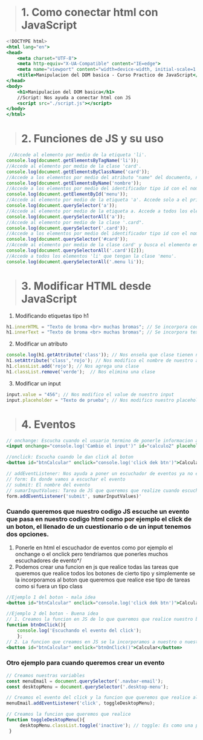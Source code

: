 >  # 1. Como conectar html con JavaScript

```jsx
<!DOCTYPE html>
<html lang="en">
<head>
    <meta charset="UTF-8">
    <meta http-equiv="X-UA-Compatible" content="IE=edge">
    <meta name="viewport" content="width=device-width, initial-scale=1.0">
    <title>Manipulacion del DOM basica - Curso Practico de JavaScript</title>
</head>
<body>
    <h1>Manipulacion del DOM basica</h1>
    //Script: Nos ayuda a conectar html con JS
    <script src="./script.js"></script> 
</body>
</html>
```
> # 2. Funciones de JS y su uso
```jsx
 //Accede al elemento por medio de la etiqueta 'li'. 
console.log(document.getElementsByTagName('li'));
//Accede al elemento por medio de la clase 'card'.
console.log(document.getElementsByClassName('card')); 
//Accede a los elementos por medio del atributo "name" del documento, name se utiliza en los formularios.
console.log(document.getElementsByName('nombre'));
//Accede a los elementos por medio del identificador tipo id con el nombre "menu".
console.log(document.getElementById('menu'));
//Accede al elemento por medio de la etiqueta 'a'. Accede solo a el primer elemento de tipo 'a' del documento.
console.log(document.querySelector('a'));
//Accede al elemento por medio de la etiqueta a. Accede a todos los elemento de tipo 'a' del documento.
console.log(document.querySelectorAll('a'));
//Accede al elemento por medio de la clase '.card".
console.log(document.querySelector('.card'));
//Accede a los elementos por medio del identificador tipo id con el nombre #card'.
console.log(document.querySelector('#card'));
//Accede al elemento por medio de la clase card' y busca el elemento en la posicion indicada.
console.log(document.querySelectorAll('.card')[2]);
//Accede a todos los elementos 'li' que tengan la clase 'menu'.
console.log(document.querySelectorAll('.menu li'));
```
> # 3. Modificar HTML desde JavaScript
1. Modificando etiquetas tipo h1
```jsx
h1.innerHTML = "Texto de broma <br> muchas bromas"; // Se incorpora codigo
h1.innerText = "Texto de broma <br> muchas bromas"; // Se incorpora texto
```
2. Modificar un atributo
```jsx
console.log(h1.getAttribute('class')); // Nos enseña que clase tienen nuestro h1
h1.setAttribute('class','rojo'); // Nos modifico el nombre de nuestro atributo de class
h1.classList.add('rojo'); // Nos agrega una clase
h1.classList.remove('verde');  // Nos elimina una clase
```
3. Modificar un input
```jsx
input.value = "456"; // Nos modifico el value de nuestro input
input.placeholder = "Texto de prueba"; // Nos modifico nuestro placeholder
```
> # 4. Eventos
```jsx
// onchange: Escucha cuando el usuario termino de ponerle informacion al input
<input onchange="console.log('Cambio el input')" id="calculo2" placeholder="Escribe algo aquí" />

//onclick: Escucha cuando le dan click al boton
<button id="btnCalcular" onclick="console.log('click dek btn')">Calcular</button>

// addEventListener: Nos ayuda a poner un escuchador de eventos ya no en html si no directamente en JS unicamente necesita dos argumentos.
// form: Es donde vamos a escuchar el evento
// submit: El nombre del evento
// sumarInputValues: Tarea de JS que queremos que realize cuando escuche el evento
form.addEventListener('submit', sumarInputValues)'
```
### Cuando queremos que nuestro codigo JS escuche un evento que pasa en nuestro codigo html como por ejemplo el click de un boton, el llenado de un cuestionario o de un input tenemos dos opciones. 
1. Ponerle en html el escuchador de eventos como por ejemplo el onchange o el onclick pero tendriamos que ponerles muchos escuchadores de evento*/
2. Podemos crear una funcion en js que realice todas las tareas que queremos que realice todos los botones de cierto tipo y simplemente se la incorporamos al boton que queremos que realice ese tipo de tareas como si fuera un tipo class
```jsx
//Ejemplo 1 del boton - mala idea
<button id="btnCalcular" onclick="console.log('click dek btn')">Calcular</button>

//Ejemplo 2 del boton - Buena idea
// 1. Creamos la funcion en JS de lo que queremos que realice nuestro boton
function btnOnClick(){
    console.log('Escuchando el evento del click');
    };
// 2. La funcion que creamos en JS se la incorporamos a nuestro o nuestros botones como si fuera un tipo class
<button id="btnCalcular" onclick="btnOnClick()">Calcular</button>
```
### Otro ejemplo para cuando queremos crear un evento
```jsx
// Creamos nuestras variables
const menuEmail = document.querySelector('.navbar-email');
const desktopMenu = document.querySelector('.desktop-menu');

// Creamos el evento del click y la funcion que queremos que realice al momento de escuchar el evento
menuEmail.addEventListener('click', toggleDesktopMenu);

// Creamos la funcion que queremos que realice
function toggleDesktopMenu(){
     desktopMenu.classList.toggle('inactive'); // toggle: Es como una palanca algo que queremos que realice cuando precionamos click y que tiene que hacer cuando volvemos a hacer click por ejemplo una barra de menu la quita y la pone en cada click
 }
```




















